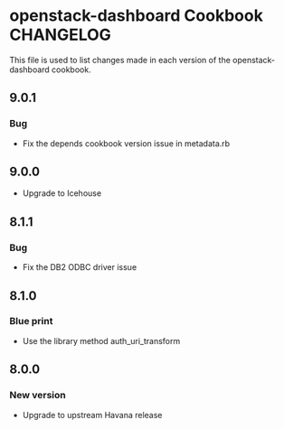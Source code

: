 openstack-dashboard Cookbook CHANGELOG
==============================
This file is used to list changes made in each version of the openstack-dashboard cookbook.

## 9.0.1
### Bug
* Fix the depends cookbook version issue in metadata.rb

## 9.0.0
* Upgrade to Icehouse

## 8.1.1
### Bug
* Fix the DB2 ODBC driver issue

## 8.1.0
### Blue print
* Use the library method auth_uri_transform

## 8.0.0
### New version
* Upgrade to upstream Havana release
